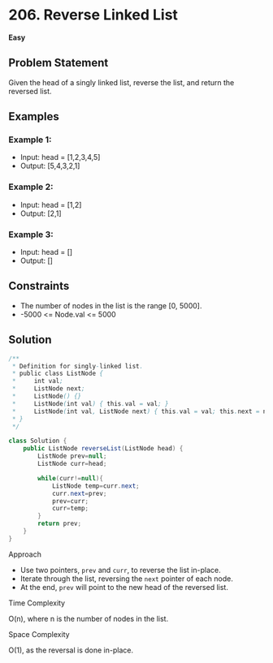 # 206. Reverse Linked List
**Easy**

## Problem Statement
Given the head of a singly linked list, reverse the list, and return the reversed list.

## Examples
### Example 1:
- Input: head = [1,2,3,4,5]
- Output: [5,4,3,2,1]

### Example 2:
- Input: head = [1,2]
- Output: [2,1]

### Example 3:
- Input: head = []
- Output: []

## Constraints
- The number of nodes in the list is the range [0, 5000].
- -5000 <= Node.val <= 5000

## Solution
```java
/**
 * Definition for singly-linked list.
 * public class ListNode {
 *     int val;
 *     ListNode next;
 *     ListNode() {}
 *     ListNode(int val) { this.val = val; }
 *     ListNode(int val, ListNode next) { this.val = val; this.next = next; }
 * }
 */

class Solution {
	public ListNode reverseList(ListNode head) {
		ListNode prev=null;
		ListNode curr=head;

		while(curr!=null){
			ListNode temp=curr.next;
			curr.next=prev;
			prev=curr;
			curr=temp;
		}
		return prev;
	}
}
```

Approach

- Use two pointers, `prev` and `curr`, to reverse the list in-place.
- Iterate through the list, reversing the `next` pointer of each node.
- At the end, `prev` will point to the new head of the reversed list.

Time Complexity

O(n), where n is the number of nodes in the list.

Space Complexity

O(1), as the reversal is done in-place.
